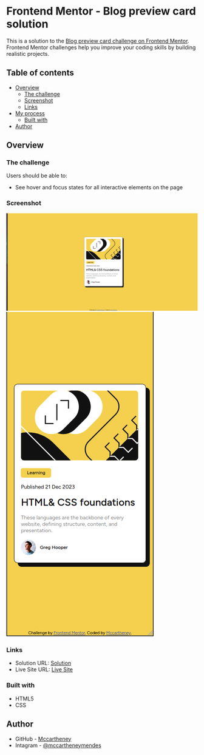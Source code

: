 # Frontend Mentor - Blog preview card solution

This is a solution to the [Blog preview card challenge on Frontend Mentor](https://www.frontendmentor.io/challenges/blog-preview-card-ckPaj01IcS). Frontend Mentor challenges help you improve your coding skills by building realistic projects. 

## Table of contents

- [Overview](#overview)
  - [The challenge](#the-challenge)
  - [Screenshot](#screenshot)
  - [Links](#links)
- [My process](#my-process)
  - [Built with](#built-with)
- [Author](#author)

## Overview

### The challenge

Users should be able to:

- See hover and focus states for all interactive elements on the page

### Screenshot

![](./src/screenshots/Screenshot%20from%202023-12-30%2017-30-37.png)
![](./src/screenshots/Screenshot%20from%202023-12-30%2017-30-10.png)


### Links

- Solution URL: [Solution](https://roaring-florentine-5587d1.netlify.app/)
- Live Site URL: [Live Site](https://github.com/mccartheney)


### Built with

- HTML5
- CSS

## Author

- GitHub - [Mccartheney](https://github.com/mccartheney)
- Intagram - [@mccartheneymendes](https://www.instagram.com/mccartheneymendes/)
